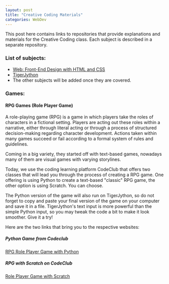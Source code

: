 ```yaml
---
layout: post
title: "Creative Coding Materials"
categories: WebDev 
---
```


This post here contains links to repositories that provide explanations and materials for the Creative Coding class.
Each subject is described in a separate repository.

### List of subjects:
- [Web: Front-End Design with HTML and CSS](https://mikefromd.github.io/Web_FrontEnd/)
- [TigerJython](https://github.com/mikefromd/TJ_Content/)
- The other subjects will be added once they are covered.

### Games:

#### RPG Games (Role Player Game)

A role-playing game (RPG) is a game in which players take the roles of characters in a fictional setting. Players are acting out these roles within a narrative, either through literal acting or through a process of structured decision-making regarding character development. Actions taken within many games succeed or fail according to a formal system of rules and guidelines.

Coming in a big variety, they started off with text-based games, nowadays many of them are visual games with varying storylines.

Today, we use the coding learning platform CodeClub that offers two classes that will lead you through the process of creating a RPG game. One offering is using Python to create a text-based "classic" RPG game, the other option is using Scratch. You can choose.

The Python version of the game will also run on TigerJython, so do not forget to copy and paste your final version of the game on your computer and save it in a file. TigerJython's text input is more powerful than the simple Python input, so you may tweak the code a  bit to make it look smoother. Give it a try!

Here are the two links that bring you to the respective websites:

##### Python Game from Codeclub
[RPG Role Player Game with Python](https://projects.raspberrypi.org/en/projects/rpg/0)

##### RPG with Scratch on CodeClub
[Role Player Game with Scratch](https://projects.raspberrypi.org/en/projects/create-your-own-world)

